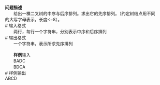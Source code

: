 <div id="pcont1" style="margin-top:20px; display:block;">
<div class="pdcont"><b>问题描述</b><br/>
　　给出一棵二叉树的中序与后序排列。求出它的先序排列。（约定树结点用不同的大写字母表示，长度&lt;=8）。</div>
# 输入格式

<div class="pdcont">　　两行，每行一个字符串，分别表示中序和后序排列</div>
# 输出格式

<div class="pdcont">　　一个字符串，表示所求先序排列<br/>
<br/>
　　<b>样例</b>输入<br/>
　　BADC<br/>
　　BDCA</div>
# 样例输出

<div class="pddata">ABCD</div>

</div>
